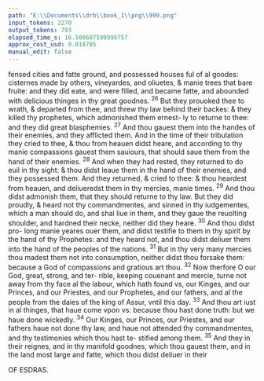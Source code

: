 ```yaml
---
path: "E:\\Documents\\drb\\book_1\\png\\999.png"
input_tokens: 2270
output_tokens: 793
elapsed_time_s: 16.500607599999757
approx_cost_usd: 0.018705
manual_edit: false
---
```

fensed cities and fatte ground, and possessed houses ful of al
goodes: cisternes made by others, vineyardes, and oliuetes,
& manie trees that bare fruite: and they did eate, and were
filled, and became fatte, and abounded with delicious thinges
in thy great goodnes. <sup>26</sup> But they prouoked thee to wrath, &
departed from thee, and threw thy law behind their backes:
& they killed thy prophetes, which admonished them ernest-
ly to returne to thee: and they did great blasphemies. <sup>27</sup> And
thou gauest them into the handes of their enemies, and they
afflicted them. And in the time of their tribulation they cried
to thee, & thou from heauen didst heare, and according to thy
manie compassions gauest them sauiours, that should saue them
from the hand of their enemies. <sup>28</sup> And when they had rested,
they returned to do euil in thy sight: & thou didst leaue them
in the hand of their enemies, and they possessed them. And
they returned, & cried to thee: & thou heardest from heauen,
and deliueredst them in thy mercies, manie times. <sup>29</sup> And thou
didst admonish them, that they should returne to thy law. But
they did proudly, & heard not thy commandmentes, and sinned
in thy iudgementes, which a man should do, and shal liue in
them, and they gaue the reuolting shoulder, and hardned
their necke, neither did they heare. <sup>30</sup> And thou didst pro-
long manie yeares ouer them, and didst testifie to them
in thy spirit by the hand of thy Prophetes: and they
heard not, and thou didst deliuer them into the hand of the
peoples of the nations. <sup>31</sup> But in thy very many mercies thou
madest them not into consumption, neither didst thou forsake
them: because a God of compassions and gratious art
thou. <sup>32</sup> Now therfore O our God, great, strong, and ter-
rible, keeping couenant and mercie, turne not away from thy
face al the labour, which hath found vs, our Kinges, and our
Princes, and our Priestes, and our Prophetes, and our fathers,
and al the people from the daies of the king of Assur, vntil
this day. <sup>33</sup> And thou art iust in al thinges, that haue come
vpon vs: because thou hast done truth: but we haue done
wickedly. <sup>34</sup> Our Kinges, our Princes, our Priestes, and our
fathers haue not done thy law, and haue not attended thy
commandmentes, and thy testimonies which thou hast te-
stified among them. <sup>35</sup> And they in their reignes, and in
thy manifold goodnes, which thou gauest them, and in the
land most large and fatte, which thou didst deliuer in their

[^1]: Nehemias.

<aside>OF ESDRAS.</aside>